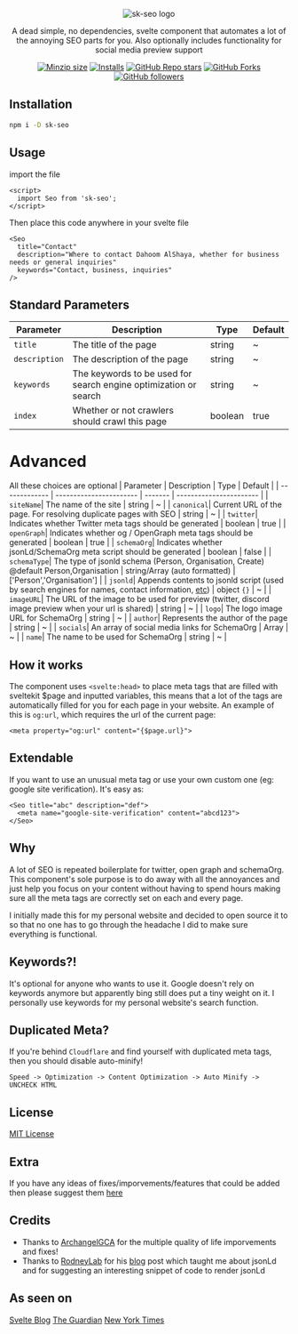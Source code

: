 <p align="center">
  <img src="https://github.com/TheDahoom/Sveltekit-seo/assets/105564371/338fd0ad-120f-4b4b-ac00-d56e0b765724" alt="sk-seo logo" />
</p>


<p align="center">
A dead simple, no dependencies, svelte component that automates a lot of the annoying SEO parts for you.
Also optionally includes functionality for social media preview support
</p>

<div align="center">

  [![Minzip size](https://img.shields.io/bundlephobia/minzip/sk-seo?style=for-the-badge)](https://img.shields.io/bundlephobia/minzip/sk-seo)
  [![Installs](https://img.shields.io/npm/d18m/sk-seo?style=for-the-badge)](https://img.shields.io/npm/d18m/sk-seo)
  [![GitHub Repo stars](https://img.shields.io/github/stars/TheDahoom/sveltekit-seo?style=for-the-badge&label=STAR)](https://github.com/TheDahoom/Sveltekit-seo)
  [![GitHub Forks](https://img.shields.io/github/forks/TheDahoom/sveltekit-seo?style=for-the-badge&logo=github&label=fork)](https://github.com/TheDahoom/Sveltekit-seo/fork)
  [![GitHub followers](https://img.shields.io/github/followers/TheDahoom?style=for-the-badge&logo=github&label=follow)](https://github.com/TheDahoom)

</div>


## Installation
```bash 
npm i -D sk-seo
```

## Usage
import the file
```svelte
<script>
  import Seo from 'sk-seo';
</script>
```
Then place this code anywhere in your svelte file
```svelte
<Seo 
  title="Contact"
  description="Where to contact Dahoom AlShaya, whether for business needs or general inquiries"
  keywords="Contact, business, inquiries"
/>
```

## Standard Parameters
| Parameter     | Description             | Type | Default             |
| ------------- | ----------------------- | ------- | ----------------------- |
| `title`| The title of the page | string | ~ |
| `description`| The description of the page | string | ~ |
| `keywords`| The keywords to be used for search engine optimization or search | string | ~ |
| `index`| Whether or not crawlers should crawl this page | boolean | true |

# Advanced
All these choices are optional
| Parameter     | Description             | Type | Default             |
| ------------- | ----------------------- | ------- | ----------------------- |
| `siteName`| The name of the site | string | ~ |
| `canonical`| Current URL of the page. For resolving duplicate pages with SEO | string | ~ |
| `twitter`| Indicates whether Twitter meta tags should be generated | boolean | true |
| `openGraph`| Indicates whether og / OpenGraph meta tags should be generated | boolean | true |
| `schemaOrg`| Indicates whether jsonLd/SchemaOrg meta script should be generated | boolean | false |
| `schemaType`| The type of jsonld schema (Person, Organisation, Create) @default Person,Organisation | string/Array (auto formatted) | ['Person','Organisation'] |
| `jsonld`| Appends contents to jsonld script (used by search engines for names, contact information, [etc](https://json-ld.org)) | object `{}` | ~ |
| `imageURL`| The URL of the image to be used for preview (twitter, discord image preview when your url is shared) | string | ~ |
| `logo`| The logo image URL for SchemaOrg | string | ~ |
| `author`| Represents the author of the page | string | ~ |
| `socials`| An array of social media links for SchemaOrg | Array | ~ |
| `name`| The name to be used for SchemaOrg | string | ~ |

## How it works
The component uses `<svelte:head>` to place meta tags that are filled with sveltekit $page and inputted variables, this means that a lot of the tags are automatically filled for you for each page in your website. An example of this is `og:url`, which requires the url of the current page:
```svelte
<meta property="og:url" content="{$page.url}">
```

## Extendable
If you want to use an unusual meta tag or use your own custom one (eg: google site verification). It's easy as:
```svelte
<Seo title="abc" description="def">
  <meta name="google-site-verification" content="abcd123">
</Seo>
```

## Why
A lot of SEO is repeated boilerplate for twitter, open graph and schemaOrg. This component's sole purpose is to do away with all the annoyances and just help you focus on your content without having to spend hours making sure all the meta tags are correctly set on each and every page.

I initially made this for my personal website and decided to open source it to so that no one has to go through the headache I did to make sure everything is functional.

## Keywords?!
It's optional for anyone who wants to use it. Google doesn't rely on keywords anymore but apparently bing still does put a tiny weight on it. I personally use keywords for my personal website's search function.

## Duplicated Meta?
If you're behind `Cloudflare` and find yourself with duplicated meta tags, then you should disable auto-minify!

`Speed -> Optimization -> Content Optimization -> Auto Minify -> UNCHECK HTML`

## License
[MIT License](https://github.com/TheDahoom/Sveltekit-seo/blob/main/LICENSE)

## Extra 
If you have any ideas of fixes/imporvements/features that could be added then please suggest them [here](https://github.com/TheDahoom/Sveltekit-seo/discussions/3)

## Credits
- Thanks to [ArchangelGCA](https://github.com/ArchangelGCA) for the multiple quality of life imporvements and fixes!
- Thanks to [RodneyLab](https://github.com/rodneylab) for his [blog](https://rodneylab.com/adding-schema-org-markup-to-sveltekit-site/) post which taught me about jsonLd and for suggesting an interesting snippet of code to render jsonLd

## As seen on
[Svelte Blog](https://svelte.dev/blog/whats-new-in-svelte-may-2024)
[The Guardian](https://youtu.be/iik25wqIuFo)
[New York Times](https://youtu.be/iik25wqIuFo)
